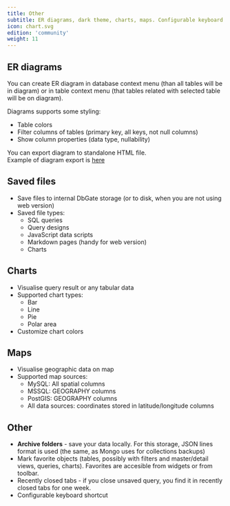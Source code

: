 ```yaml
---
title: Other
subtitle: ER diagrams, dark theme, charts, maps. Configurable keyboard shortcuts
icon: chart.svg
edition: 'community'
weight: 11
---
```


## ER diagrams
You can create ER diagram in database context menu (than all tables will be in diagram) or in table context menu (that tables related with selected table will be on diagram).

Diagrams supports some styling:
- Table colors
- Filter columns of tables (primary key, all keys, not null columns)
- Show column properties (data type, nullability)

You can export diagram to standalone HTML file.  
Example of diagram export is [here](/diagram.html)

## Saved files
* Save files to internal DbGate storage (or to disk, when you are not using web version)
* Saved file types: 
  * SQL queries
  * Query designs
  * JavaScript data scripts
  * Markdown pages (handy for web version)
  * Charts

## Charts

* Visualise query result or any tabular data
* Supported chart types:
  * Bar
  * Line
  * Pie
  * Polar area
* Customize chart colors

## Maps
* Visualise geographic data on map
* Supported map sources:
  - MySQL: All spatial columns
  - MSSQL: GEOGRAPHY columns
  - PostGIS: GEOGRAPHY columns
  - All data sources: coordinates stored in latitude/longitude columns


## Other
* **Archive folders** - save your data locally. For this storage, JSON lines format is used (the same, as Mongo uses for collections backups)
* Mark favorite objects (tables, possibly with filters and master/detail views, queries, charts). Favorites are accesible from widgets or from toolbar.
* Recently closed tabs - if you close unsaved query, you find it in recently closed tabs for one week.
* Configurable keyboard shortcut
